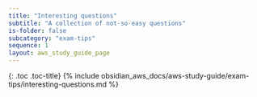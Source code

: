 ```yaml
---
title: "Interesting questions"
subtitle: "A collection of not-so-easy questions"
is-folder: false
subcategory: "exam-tips"
sequence: 1
layout: aws_study_guide_page
---
```


{: .toc .toc-title}
{% include obsidian_aws_docs/aws-study-guide/exam-tips/interesting-questions.md %}